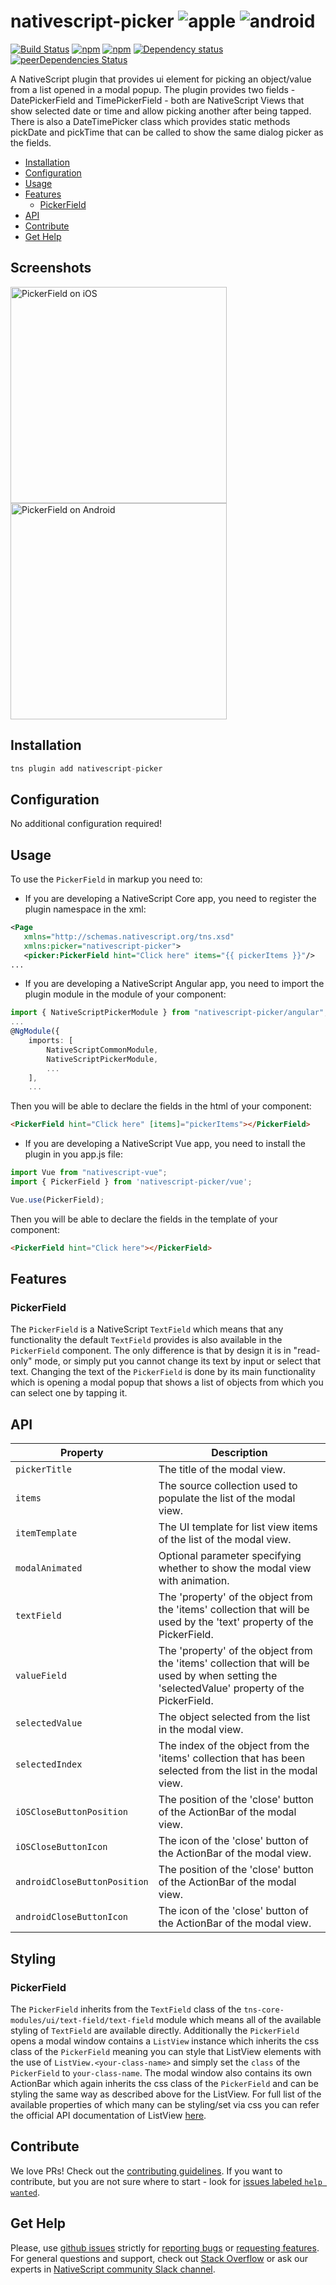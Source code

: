 # nativescript-picker  ![apple](https://cdn3.iconfinder.com/data/icons/picons-social/57/16-apple-32.png) ![android](https://cdn4.iconfinder.com/data/icons/logos-3/228/android-32.png)


[![Build Status](https://travis-ci.org/NativeScript/nativescript-picker.svg?branch=master)](https://travis-ci.org/NativeScript/nativescript-picker)
[![npm](https://img.shields.io/npm/v/nativescript-picker.svg)](https://www.npmjs.com/package/nativescript-picker)
[![npm](https://img.shields.io/npm/dt/nativescript-picker.svg?label=npm%20downloads)](https://www.npmjs.com/package/nativescript-picker)
[![Dependency status](https://david-dm.org/NativeScript/nativescript-picker.svg)](https://david-dm.org/NativeScript/nativescript-picker)
[![peerDependencies Status](https://david-dm.org/NativeScript/nativescript-picker/peer-status.svg)](https://david-dm.org/NativeScript/nativescript-picker?type=peer)

A NativeScript plugin that provides ui element for picking an object/value from a list opened in a modal popup. The plugin provides two fields - DatePickerField and TimePickerField - both are NativeScript Views that show selected date or time and allow picking another after being tapped. There is also a DateTimePicker class which provides static methods pickDate and pickTime that can be called to show the same dialog picker as the fields.

- [Installation](#installation)
- [Configuration](#configuration)
- [Usage](#usage)
- [Features](#features)
    - [PickerField](#PickerField)
- [API](#api)
- [Contribute](#contribute)
- [Get Help](#get-help)

## Screenshots

<img alt="PickerField on iOS"  src="https://raw.githubusercontent.com/NativeScript/nativescript-picker/master/docs/picker-ios.gif" width="346px"/>
<img alt="PickerField on Android" src="https://raw.githubusercontent.com/NativeScript/nativescript-picker/master/docs/picker-android.gif" width="346px"/>

## Installation

```javascript
tns plugin add nativescript-picker
```

## Configuration
No additional configuration required!

## Usage
To use the `PickerField` in markup you need to:
 - If you are developing a NativeScript Core app, you need to register the plugin namespace in the xml:
 ```xml
 <Page
    xmlns="http://schemas.nativescript.org/tns.xsd"
    xmlns:picker="nativescript-picker">
    <picker:PickerField hint="Click here" items="{{ pickerItems }}"/>
...
 ```
 - If you are developing a NativeScript Angular app, you need to import the plugin module in the module of your component: 
```ts
import { NativeScriptPickerModule } from "nativescript-picker/angular";
...
@NgModule({
    imports: [
        NativeScriptCommonModule,
        NativeScriptPickerModule,
        ...
    ],
    ...
 ```
 Then you will be able to declare the fields in the html of your component:
```html
<PickerField hint="Click here" [items]="pickerItems"></PickerField>
```
 - If you are developing a NativeScript Vue app, you need to install the plugin in you app.js file:
 ```js
import Vue from "nativescript-vue";
import { PickerField } from 'nativescript-picker/vue';

Vue.use(PickerField);
 ```
Then you will be able to declare the fields in the template of your component:
```html
<PickerField hint="Click here"></PickerField>
```

## Features

### PickerField

The `PickerField` is a NativeScript `TextField` which means that any functionality the default `TextField` provides is also available in the `PickerField` component. The only difference is that by design it is in "read-only" mode, or simply put you cannot change its text by input or select that text. Changing the text of the `PickerField` is done by its main functionality which is opening a modal popup that shows a list of objects from which you can select one by tapping it.

## API

| Property | Description |
| --- | --- |
| `pickerTitle` | The title of the modal view. |
| `items` | The source collection used to populate the list of the modal view. |
| `itemTemplate` | Тhe UI template for list view items of the list of the modal view. |
| `modalAnimated` | Optional parameter specifying whether to show the modal view with animation. |
| `textField` | The 'property' of the object from the 'items' collection that will be used by the 'text' property of the PickerField. |
| `valueField` | The 'property' of the object from the 'items' collection that will be used by when setting the 'selectedValue' property of the PickerField. |
| `selectedValue` | The object selected from the list in the modal view. |
| `selectedIndex` | The index of the object from the 'items' collection that has been selected from the list in the modal view. |
| `iOSCloseButtonPosition` | The position of the 'close' button of the ActionBar of the modal view. |
| `iOSCloseButtonIcon` | The icon of the 'close' button of the ActionBar of the modal view. |
| `androidCloseButtonPosition` | The position of the 'close' button of the ActionBar of the modal view. |
| `androidCloseButtonIcon` | The icon of the 'close' button of the ActionBar of the modal view. |


## Styling

### PickerField
The `PickerField` inherits from the `TextField` class of the `tns-core-modules/ui/text-field/text-field` module which means all of the available styling of `TextField` are available directly. Additionally the `PickerField` opens a modal window contains a `ListView` instance which inherits the css class of the `PickerField` meaning you can style that ListView elements with the use of `ListView.<your-class-name>` and simply set the `class` of the `PickerField` to `your-class-name`. The modal window also contains its own ActionBar which again inherits the css class of the `PickerField` and can be styling the same way as described above for the ListView. For full list of the available properties of which many can be styling/set via css you can refer the official API documentation of ListView [here](https://docs.nativescript.org/api-reference/modules/_ui_list_view_).
    
## Contribute
We love PRs! Check out the [contributing guidelines](CONTRIBUTING.md). If you want to contribute, but you are not sure where to start - look for [issues labeled `help wanted`](https://github.com/NativeScript/nativescript-picker/issues?q=is%3Aopen+is%3Aissue+label%3A%22help+wanted%22).

## Get Help
Please, use [github issues](https://github.com/NativeScript/nativescript-picker/issues) strictly for [reporting bugs](CONTRIBUTING.md#reporting-bugs) or [requesting features](CONTRIBUTING.md#requesting-new-features). For general questions and support, check out [Stack Overflow](https://stackoverflow.com/questions/tagged/nativescript) or ask our experts in [NativeScript community Slack channel](http://developer.telerik.com/wp-login.php?action=slack-invitation).
